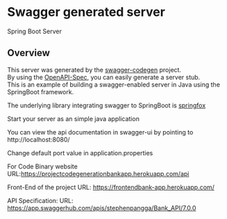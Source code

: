 # Swagger generated server

Spring Boot Server 


## Overview  
This server was generated by the [swagger-codegen](https://github.com/swagger-api/swagger-codegen) project.  
By using the [OpenAPI-Spec](https://github.com/swagger-api/swagger-core), you can easily generate a server stub.  
This is an example of building a swagger-enabled server in Java using the SpringBoot framework.  

The underlying library integrating swagger to SpringBoot is [springfox](https://github.com/springfox/springfox)  

Start your server as an simple java application  

You can view the api documentation in swagger-ui by pointing to  
http://localhost:8080/  

Change default port value in application.properties


For Code Binary
website URL:https://projectcodegenerationbankapp.herokuapp.com/api


Front-End of the project
URL: https://frontendbank-app.herokuapp.com/


API Specification:
URL: https://app.swaggerhub.com/apis/stephenpangga/Bank_API/7.0.0
